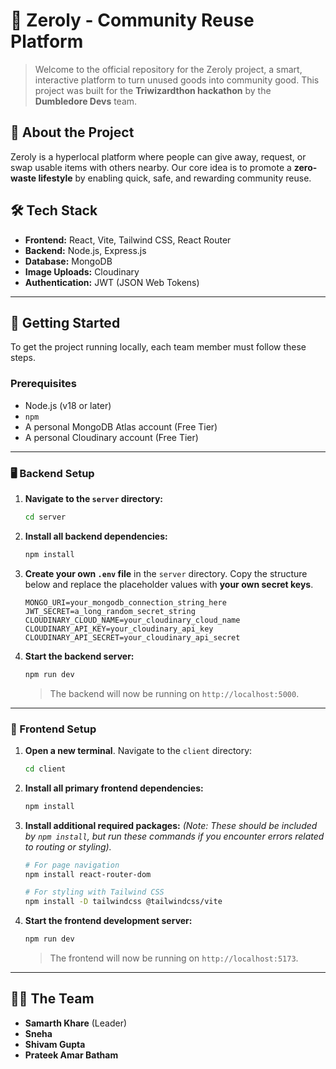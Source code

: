 # 🚀 Zeroly - Community Reuse Platform

> Welcome to the official repository for the Zeroly project, a smart, interactive platform to turn unused goods into community good. This project was built for the **Triwizardthon hackathon** by the **Dumbledore Devs** team.

## 🌟 About the Project

Zeroly is a hyperlocal platform where people can give away, request, or swap usable items with others nearby. Our core idea is to promote a **zero-waste lifestyle** by enabling quick, safe, and rewarding community reuse.

## 🛠️ Tech Stack

- **Frontend:** React, Vite, Tailwind CSS, React Router
- **Backend:** Node.js, Express.js
- **Database:** MongoDB
- **Image Uploads:** Cloudinary
- **Authentication:** JWT (JSON Web Tokens)

---

## 🏁 Getting Started

To get the project running locally, each team member must follow these steps.

### Prerequisites

- Node.js (v18 or later)
- `npm`
- A personal MongoDB Atlas account (Free Tier)
- A personal Cloudinary account (Free Tier)

---

### 🖥️ Backend Setup

1.  **Navigate to the `server` directory:**
    ```bash
    cd server
    ```
2.  **Install all backend dependencies:**
    ```bash
    npm install
    ```
3.  **Create your own `.env` file** in the `server` directory. Copy the structure below and replace the placeholder values with **your own secret keys**.

    ```
    MONGO_URI=your_mongodb_connection_string_here
    JWT_SECRET=a_long_random_secret_string
    CLOUDINARY_CLOUD_NAME=your_cloudinary_cloud_name
    CLOUDINARY_API_KEY=your_cloudinary_api_key
    CLOUDINARY_API_SECRET=your_cloudinary_api_secret
    ```

4.  **Start the backend server:**
    ```bash
    npm run dev
    ```
    > The backend will now be running on `http://localhost:5000`.

---

### 🎨 Frontend Setup

1.  **Open a new terminal**. Navigate to the `client` directory:
    ```bash
    cd client
    ```
2.  **Install all primary frontend dependencies:**
    ```bash
    npm install
    ```
3.  **Install additional required packages:**
    _(Note: These should be included by `npm install`, but run these commands if you encounter errors related to routing or styling)._

    ```bash
    # For page navigation
    npm install react-router-dom

    # For styling with Tailwind CSS
    npm install -D tailwindcss @tailwindcss/vite
    ```

4.  **Start the frontend development server:**
    ```bash
    npm run dev
    ```
    > The frontend will now be running on `http://localhost:5173`.

---

## 🧑‍💻 The Team

- **Samarth Khare** (Leader)
- **Sneha**
- **Shivam Gupta**
- **Prateek Amar Batham**
